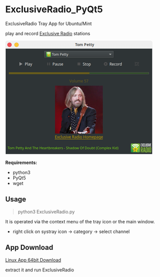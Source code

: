 # ExclusiveRadio_PyQt5
ExclusiveRadio Tray App for Ubuntu/Mint

play and record [Exclusive Radio](https://exclusive.radio) stations

![alt text](https://github.com/Axel-Erfurt/ExclusiveRadio_PyQt5/blob/master/screenshot1.png)

__Requirements:__
- python3
- PyQt5
- wget

## Usage ##
> python3 ExclusiveRadio.py

It is operated via the context menu of the tray icon or the main window.

- right click on systray icon -> category -> select channel

## App Download ##
[Linux App 64bit Download](https://www.dropbox.com/s/g8o6h8i740f23r6/ExclusiveRadio64_Qt5.tar.gz?dl=1)

extract it and run ExclusiveRadio
